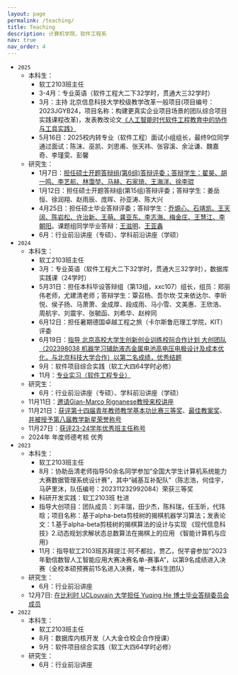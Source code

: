 ```yaml
---
layout: page
permalink: /teaching/
title: Teaching
description: 计算机学院，软件工程系
nav: true
nav_order: 4
---
```

* `2025`
  * 本科生：
    * 软工2103班主任
    * 3-4月：专业英语（软件工程大二下32学时，贯通大三32学时）
    * 3月：主持 北京信息科技大学校级教学改革一般项目(项目编号：2023JGYB24，项目名称：构建更真实企业项目场景的团队综合项目实践课程改革)，发表教改论文[《人工智能时代软件工程教育中的协作与工具实践》](https://www.hanspub.org/journal/paperinformation?paperid=110307)
    * 5月16日：2025校内转专业（软件工程）面试小组组长，最终9位同学通过面试：陈沫、巫凯、刘思甫、张天祎、张容溪、余沚谦、魏嘉奇、李瑾雯、彭馨
  * 研究生：
    * 1月7日：[担任硕士开题答辩组(第6组)答辩评委；答辩学生：翟昊、胡一鸣、李艺航、林霭堃、马赫、石家琦、王海洋、徐李琨](https://liuxiaotong15.github.io/assets/img/250107kaiti.jpg)
    * 1月12日：担任硕士开题答辩组(第15组)答辩评委；答辩学生：姜岳恒、徐润翔、赵雨辰、庞晖、孙亚涛、陈大兴
    * 4月25日：担任硕士毕业答辩评委；答辩学生：[乔塬心、石靖凯、王天阔、陈岩松、许治新、王萌、龚亚东、李志海、梅金庄、王慧江、李朝阳](https://liuxiaotong15.github.io/assets/img/2025_master_defense/all.jpeg)。课题组同学毕业答辩：[王滋明](https://liuxiaotong15.github.io/assets/img/2025_master_defense/ziming.jpeg)、[王亚鑫](https://liuxiaotong15.github.io/assets/img/2025_master_defense/yaxin.jpeg)
    * 6月：行业前沿讲座（专硕）、学科前沿讲座（学硕）
* `2024`
  * 本科生：
    * 软工2103班主任
    * 3月：专业英语（软件工程大二下32学时，贯通大三32学时），数据库实践课（24学时）
    * 5月31日：担任本科毕设答辩组（第13组，xxc107）组长，组员：郑丽伟老师，尤建清老师；答辩学生：覃召杨、吾尔坎·艾来依达尔、李昕悦、侯子扬、马萧萧、金成厚、段成雨、马小雪、文美惠、王欣浩、周航宇、刘震宇、张毓函、刘希华、赵梓同
    * 6月12日：担任暑期德国卓越工程之旅（卡尔斯鲁厄理工学院，KIT）评委
    * 6月19日：[指导 北京高校大学生创新创业训练校际合作计划 大创团队（202398038 机器学习辅助液态金属电池高电压电极设计及成本优化，与北京科技大学合作）以第二名成绩，优秀结题](https://liuxiaotong15.github.io/assets/pdf/2023srtp_results.pdf)
    * 9月：软件项目综合实践（软工大四64学时必修）
    * 11月：[专业实习（软件工程专业）](https://liuxiaotong15.github.io/assets/img/2024shixi.jpg)
  * 研究生：
    * 6月：行业前沿讲座（专硕）、学科前沿讲座（学硕）
  * 11月11日：[邀请Gian-Marco Rignanese教授来校讲座](https://liuxiaotong15.github.io/assets/img/GMR1111.jpg)
  * 11月21日：[获评第十四届青年教师教学基本功比赛三等奖](https://liuxiaotong15.github.io/assets/pdf/2024sdj.pdf)、[最佳教案奖](https://liuxiaotong15.github.io/assets/pdf/2024zjja.pdf)、[并被授予第八届教学新星荣誉称号](https://liuxiaotong15.github.io/assets/pdf/jxxx.pdf)
  * 11月27日：[获评23-24学年优秀班主任称号](https://liuxiaotong15.github.io/assets/pdf/2324youxiubanzhuren.pdf)
  * 2024年 年度师德考核 优秀
* `2023`
  * 本科生：
    * 软工2103班主任
    * 8月：协助岳清老师指导50余名同学参加“全国大学生计算机系统能力大赛数据管理系统设计赛”，其中“碱基互补配队”（陈志浩，何佳宇，马萨里沐，队伍编号：202311232992084）荣获三等奖
    * 科研开发实践：软工2103班 杜进
    * 指导大创项目：团队成员：刘丰瑞，田少杰，陈科瑞，任玉昕，代玮晗；项目名称：基于alpha-beta剪枝树的揭棋机器学习算法；发表论文：1.基于alpha-beta剪枝树的揭棋算法的设计与实现 《现代信息科技》2.动态规划求解状态总数算法在揭棋上的应用 《智能计算机与应用》
    * 11月：指导软工2103班苏拜提江·阿不都拉，贾乙，倪芊睿参加“2023年勤信数智人工智能应用大赛决赛名单-赛事A”，以第9名成绩进入决赛（全校本硕预赛前15名进入决赛，唯一本科生团队）
  * 研究生：
    * 6月：行业前沿讲座
  * 12月7日: [在比利时 UCLouvain 大学担任 Yuqing He 博士毕业答辩委员会成员](https://cdn.uclouvain.be/groups/cms-editors-sst/affiche-soutenance-publique-de-these-(jpeg)/Affiche%20annonce%20de%20these%20HE%20Yuqing%20corrig%C3%A9e_0.pdf)
* `2022`
  * 本科生：
    * 软工2103班主任
    * 8月：数据库内核开发（人大金仓校企合作授课）
    * 9月：软件项目综合实践（软工大四64学时必修）
  * 研究生：
    * 6月：行业前沿讲座
